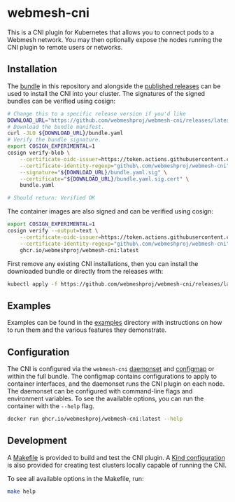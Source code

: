 # webmesh-cni

This is a CNI plugin for Kubernetes that allows you to connect pods to a Webmesh network.
You may then optionally expose the nodes running the CNI plugin to remote users or networks.

## Installation

The [bundle](deploy/bundle.yaml) in this repository and alongside the [published releases](https://github.com/webmeshproj/webmesh-cni/releases) can be used to install the CNI into your cluster.
The signatures of the signed bundles can be verified using cosign:

```bash
# Change this to a specific release version if you'd like
DOWNLOAD_URL="https://github.com/webmeshproj/webmesh-cni/releases/latest/download"
# Download the bundle manifest.
curl -JLO ${DOWNLOAD_URL}/bundle.yaml
# Verify the bundle signature.
export COSIGN_EXPERIMENTAL=1
cosign verify-blob \
    --certificate-oidc-issuer=https://token.actions.githubusercontent.com \
    --certificate-identity-regexp="github\.com/webmeshproj/webmesh-cni" \
    --signature="${DOWNLOAD_URL}/bundle.yaml.sig" \
    --certificate="${DOWNLOAD_URL}/bundle.yaml.sig.cert" \
    bundle.yaml

# Should return: Verified OK
```

The container images are also signed and can be verified using cosign:

```bash
export COSIGN_EXPERIMENTAL=1
cosign verify --output=text \
    --certificate-oidc-issuer=https://token.actions.githubusercontent.com \
    --certificate-identity-regexp="github\.com/webmeshproj/webmesh-cni" \
    ghcr.io/webmeshproj/webmesh-cni:latest
```

First remove any existing CNI installations, then you can install the downloaded bundle or directly from the releases with:

```bash
kubectl apply -f https://github.com/webmeshproj/webmesh-cni/releases/latest/download/bundle.yaml
```

## Examples

Examples can be found in the [examples](examples/) directory with instructions on how to run them and the various features they demonstrate.

## Configuration

The CNI is configured via the `webmesh-cni` [daemonset](deploy/cni/cni.yaml) and [configmap](deploy/config/configmap.yaml) or within the full bundle.
The configmap contains configurations to apply to container interfaces, and the daemonset runs the CNI plugin on each node.
The daemonset can be configured with command-line flags and environment variables.
To see the available options, you can run the container with the `--help` flag.

```bash
docker run ghcr.io/webmeshproj/webmesh-cni:latest --help
```

## Development

A [Makefile](Makefile) is provided to build and test the CNI plugin.
A [Kind configuration](examples/single-cluster/kindconfig.yaml) is also provided for creating test clusters locally capable of running the CNI.

To see all available options in the Makefile, run:

```bash
make help
```
